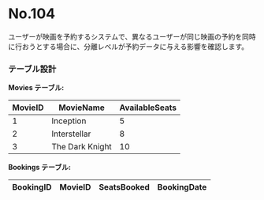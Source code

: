 # No.104

ユーザーが映画を予約するシステムで、異なるユーザーが同じ映画の予約を同時に行おうとする場合に、分離レベルが予約データに与える影響を確認します。

### テーブル設計

**Movies テーブル:**

| MovieID | MovieName        | AvailableSeats |
|---------|-------------------|----------------|
| 1       | Inception        | 5              |
| 2       | Interstellar     | 8              |
| 3       | The Dark Knight  | 10             |

**Bookings テーブル:**

| BookingID | MovieID | SeatsBooked | BookingDate |
|-----------|---------|-------------|-------------|

